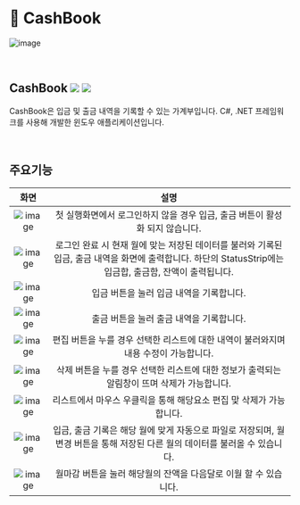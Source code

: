 # 📖 CashBook
![image](https://github.com/Sooooyeon/CashBook/assets/118328426/994404c8-0999-433e-9215-1376c149911d)


</br>

## CashBook <img src="https://img.shields.io/badge/csharp-512BD4?style=for-the-badge&logo=csharp&logoColor=white"/> <img src="https://img.shields.io/badge/dotnet-512BD4?style=for-the-badge&logo=dotnet&logoColor=white"/>
CashBook은 입금 및 출금 내역을 기록할 수 있는 가계부입니다. C#, .NET 프레임워크를 사용해 개발한 윈도우 애플리케이션입니다.

</br>

## 주요기능
|**화면**|**설명**|
| :-------------------------------: | :-------------------------------: |
| ![image](https://github.com/Sooooyeon/CashBook/assets/118328426/8248baea-97d3-4f43-8977-7014b01e6a65) | 첫 실행화면에서 로그인하지 않을 경우 입금, 출금 버튼이 활성화 되지 않습니다. |
| ![image](https://github.com/Sooooyeon/CashBook/assets/118328426/1f0a3c7c-3c94-4dd7-8aa9-e7a382d37120) | 로그인 완료 시 현재 월에 맞는 저장된 데이터를 불러와 기록된 입금, 출금 내역을 화면에 출력합니다. 하단의 StatusStrip에는 입금합, 출금함, 잔액이 출력됩니다. |
| ![image](https://github.com/Sooooyeon/CashBook/assets/118328426/6627221f-eeff-418b-80d2-8ada83f5c8d7) | 입금 버튼을 눌러 입금 내역을 기록합니다. |
| ![image](https://github.com/Sooooyeon/CashBook/assets/118328426/aa5f684c-7f76-45ae-919c-f10e5eaff3b1) | 출금 버튼을 눌러 출금 내역을 기록합니다. |
| ![image](https://github.com/Sooooyeon/CashBook/assets/118328426/592e9e5c-d89a-456a-a9ae-868347d8b8e4) | 편집 버튼을 누를 경우 선택한 리스트에 대한 내역이 불러와지며 내용 수정이 가능합니다.|
| ![image](https://github.com/Sooooyeon/CashBook/assets/118328426/d589a687-ccc6-4b1a-bd72-0cb84cc38307) | 삭제 버튼을 누를 경우 선택한 리스트에 대한 정보가 출력되는 알림창이 뜨며 삭제가 가능합니다.|
| ![image](https://github.com/Sooooyeon/CashBook/assets/118328426/5a40f5d6-5338-4ae3-acca-338328d3d897) | 리스트에서 마우스 우클릭을 통해 해당요소 편집 맟 삭제가 가능합니다.|
| ![image](https://github.com/Sooooyeon/CashBook/assets/118328426/670e4a84-ce06-4e57-b545-366d33b4b663) | 입금, 출금 기록은 해당 월에 맞게 자동으로 파일로 저장되며, 월변경 버튼을 통해 저장된 다른 월의 데이터를 불러올 수 있습니다. |
| ![image](https://github.com/Sooooyeon/CashBook/assets/118328426/994d196f-4715-4080-9d33-e27e6d2da90f) | 월마감 버튼을 눌러 해당월의 잔액을 다음달로 이월 할 수 있습니다. |
